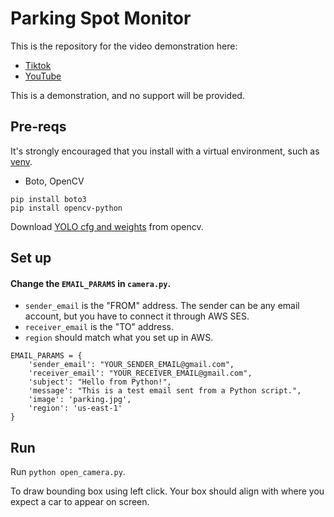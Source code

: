 # Parking Spot Monitor

This is the repository for the video demonstration here:

- [Tiktok](https://www.tiktok.com/@codingai/video/7239046318646168875)
- [YouTube](https://youtu.be/G2wkCqTgyx8)

This is a demonstration, and no support will be provided.

## Pre-reqs

It's strongly encouraged that you install with a virtual environment, such as [venv](https://docs.python.org/3/library/venv.html).

- Boto, OpenCV
```
pip install boto3 
pip install opencv-python
```

Download [YOLO cfg and weights](https://opencv-tutorial.readthedocs.io/en/latest/yolo/yolo.html) from opencv.


## Set up

#### Change the ```EMAIL_PARAMS``` in ```camera.py```. 

- ```sender_email``` is the "FROM" address. The sender can be any email account, but you have to connect it through AWS SES.
- ```receiver_email``` is the "TO" address.
- ```region``` should match what you set up in AWS.

```
EMAIL_PARAMS = {
    'sender_email': "YOUR_SENDER_EMAIL@gmail.com",
    'receiver_email': "YOUR_RECEIVER_EMAIL@gmail.com",
    'subject': "Hello from Python!",
    'message': "This is a test email sent from a Python script.",
    'image': 'parking.jpg',
    'region': 'us-east-1'
}
```

## Run

Run ```python open_camera.py```.

To draw bounding box using left click. Your box should align with where you expect a car to appear on screen.
